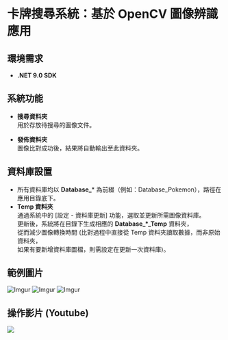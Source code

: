 # 卡牌搜尋系統：基於 OpenCV 圖像辨識應用

## 環境需求

- **.NET 9.0 SDK**

## 系統功能

- **搜尋資料夾**  
  用於存放待搜尋的圖像文件。

- **發佈資料夾**  
  圖像比對成功後，結果將自動輸出至此資料夾。

## 資料庫設置

- 所有資料庫均以 **Database_*** 為前綴（例如：Database_Pokemon），路徑在應用目錄底下。
- **Temp 資料夾**  
  通過系統中的 [設定 - 資料庫更新] 功能，選取並更新所需圖像資料庫。  
  更新後，系統將在目錄下生成相應的 **Database_*_Temp** 資料夾，  
  從而減少圖像轉換時間 (比對過程中直接從 Temp 資料夾讀取數據，而非原始資料夾，  
  如果有要新增資料庫圖檔，則需設定在更新一次資料庫)。

## 範例圖片

![Imgur](https://i.imgur.com/D7o7R6R.png)
![Imgur](https://i.imgur.com/jNgaTO7.png)
![Imgur](https://i.imgur.com/OimNdAr.png)

## 操作影片 (Youtube)

[![](https://markdown-videos-api.jorgenkh.no/youtube/w-ODS1XKXTU)](https://youtu.be/w-ODS1XKXTU)
